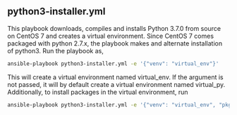 ## python3-installer.yml
This playbook downloads, compiles and installs Python 3.7.0 from source on CentOS 7 and creates a virtual environment. Since CentOS 7 comes packaged with python 2.7.x, the playbook makes and alternate installation of python3. Run the playbook as,
```bash
ansible-playbook python3-installer.yml -e '{"venv": "virtual_env"}'
```

This will create a virtual environment named virtual_env. If the argument is not passed, it will by default create a virtual environment named virtual_py. Additionally, to install packages in the virtual environment, run
```bash
ansible-playbook python3-installer.yml -e '{"venv": "virtual_env", "pkgs": ["numpy", "pandas", "seaborn"]}'
```

